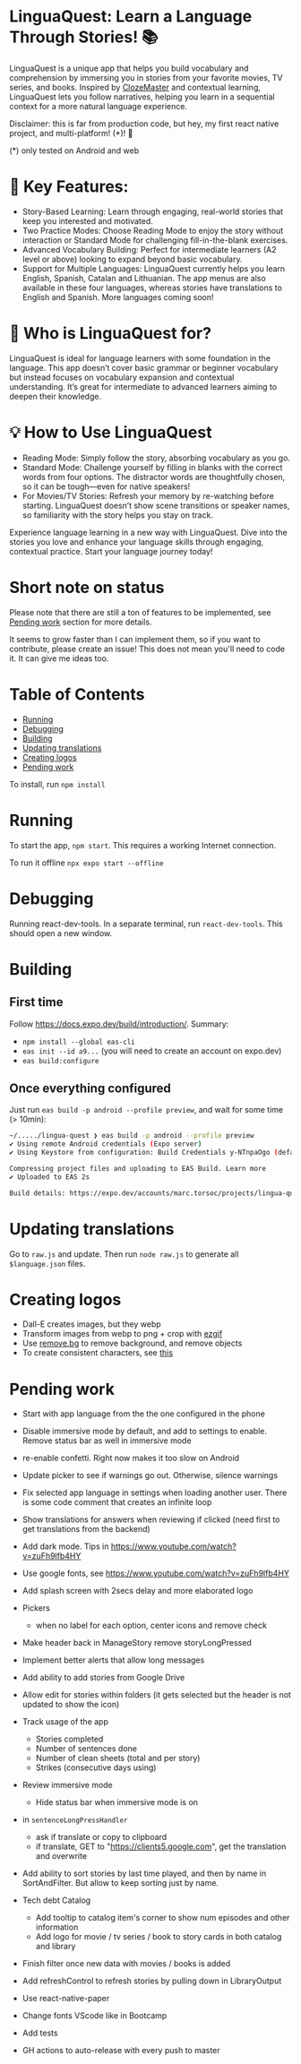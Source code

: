 # LinguaQuest: Learn a Language Through Stories! 📚

LinguaQuest is a unique app that helps you build vocabulary and comprehension by immersing you in stories from your favorite movies, TV series, and books. Inspired by [ClozeMaster](https://www.clozemaster.com/) and contextual learning, LinguaQuest lets you follow narratives, helping you learn in a sequential context for a more natural language experience.

Disclaimer: this is far from production code, but hey, my first react native project, and multi-platform! (*)! 💪

(*) only tested on Android and web

# 🌟 Key Features:

* Story-Based Learning: Learn through engaging, real-world stories that keep you interested and motivated.
* Two Practice Modes: Choose Reading Mode to enjoy the story without interaction or Standard Mode for challenging fill-in-the-blank exercises.
* Advanced Vocabulary Building: Perfect for intermediate learners (A2 level or above) looking to expand beyond basic vocabulary.
* Support for Multiple Languages: LinguaQuest currently helps you learn English, Spanish, Catalan and Lithuanian. The app menus are also available in these four languages, whereas stories have translations to English and Spanish. More languages coming soon!

# 🔹 Who is LinguaQuest for? 

LinguaQuest is ideal for language learners with some foundation in the language. This app doesn’t cover basic grammar or beginner vocabulary but instead focuses on vocabulary expansion and contextual understanding. It’s great for intermediate to advanced learners aiming to deepen their knowledge.

# 💡 How to Use LinguaQuest

* Reading Mode: Simply follow the story, absorbing vocabulary as you go.
* Standard Mode: Challenge yourself by filling in blanks with the correct words from four options. The distractor words are thoughtfully chosen, so it can be tough—even for native speakers!
* For Movies/TV Stories: Refresh your memory by re-watching before starting. LinguaQuest doesn’t show scene transitions or speaker names, so familiarity with the story helps you stay on track.

Experience language learning in a new way with LinguaQuest. Dive into the stories you love and enhance your language skills through engaging, contextual practice. Start your language journey today!

# Short note on status

Please note that there are still a ton of features to be implemented, see [Pending work](#pending-work) section for more details.

It seems to grow faster than I can implement them, so if you want to contribute, please create an issue! This does not mean you'll need to code it. It can give me ideas too.

# Table of Contents

- [Running](#running)
- [Debugging](#debugging)
- [Building](#building)
- [Updating translations](#updating-translations)
- [Creating logos](#creating-logos)
- [Pending work](#pending-work)

To install, run `npm install`

# Running

To start the app, `npm start`. This requires a working Internet connection.

To run it offline `npx expo start --offline`

# Debugging
Running react-dev-tools. In a separate terminal, run `react-dev-tools`. This should open a new window.

# Building

## First time

Follow https://docs.expo.dev/build/introduction/. Summary:

* `npm install --global eas-cli`
* `eas init --id a9...` (you will need to create an account on expo.dev)
* `eas build:configure`

## Once everything configured

Just run `eas build -p android --profile preview`, and wait for some time (> 10min):
```bash
~/...../lingua-quest ❯ eas build -p android --profile preview
✔ Using remote Android credentials (Expo server)
✔ Using Keystore from configuration: Build Credentials y-NTnpaOgo (default)

Compressing project files and uploading to EAS Build. Learn more
✔ Uploaded to EAS 2s

Build details: https://expo.dev/accounts/marc.torsoc/projects/lingua-quest/builds/cb2dfa67-5f3e-4b45-afd6-6afcbc8ecfc0
```

# Updating translations

Go to `raw.js` and update. Then run `node raw.js` to generate all `$language.json` files.

# Creating logos

* Dall-E creates images, but they webp
* Transform images from webp to png + crop with [ezgif](https://ezgif.com/webp-to-png)
* Use [remove.bg](https://www.remove.bg/) to remove background, and remove objects
* To create consistent characters, see [this](https://www.youtube.com/watch?v=Sc2f2oTaR7U)

# Pending work

- Start with app language from the the one configured in the phone
- Disable immersive mode by default, and add to settings to enable. Remove status bar as well in immersive mode
- re-enable confetti. Right now makes it too slow on Android
- Update picker to see if warnings go out. Otherwise, silence warnings
- Fix selected app language in settings when loading another user. There
is some code comment that creates an infinite loop
- Show translations for answers when reviewing if clicked
(need first to get translations from the backend)
- Add dark mode. Tips in https://www.youtube.com/watch?v=zuFh9lfb4HY
- Use google fonts, see https://www.youtube.com/watch?v=zuFh9lfb4HY
- Add splash screen with 2secs delay and more elaborated logo
- Pickers
    - when no label for each option, center icons and remove check

- Make header back in ManageStory remove storyLongPressed
- Implement better alerts that allow long messages
- Add ability to add stories from Google Drive
- Allow edit for stories within folders (it gets selected but the header is not updated to show the icon)
- Track usage of the app
    - Stories completed
    - Number of sentences done
    - Number of clean sheets (total and per story)
    - Strikes (consecutive days using)

- Review immersive mode
    - Hide status bar when immersive mode is on
- in `sentenceLongPressHandler`
    - ask if translate or copy to clipboard
    - if translate, GET to "https://clients5.google.com", get the translation and overwrite
- Add ability to sort stories by last time played, and then by name in SortAndFilter. But allow to keep sorting just by name.

- Tech debt Catalog
    - Add tooltip to catalog item's corner to show num episodes and other information
    - Add logo for movie / tv series / book to story cards in both catalog and library
- Finish filter once new data with movies / books is added
- Add refreshControl to refresh stories by pulling down in LibraryOutput
- Use react-native-paper
- Change fonts VScode like in Bootcamp
- Add tests
- GH actions to auto-release with every push to master


